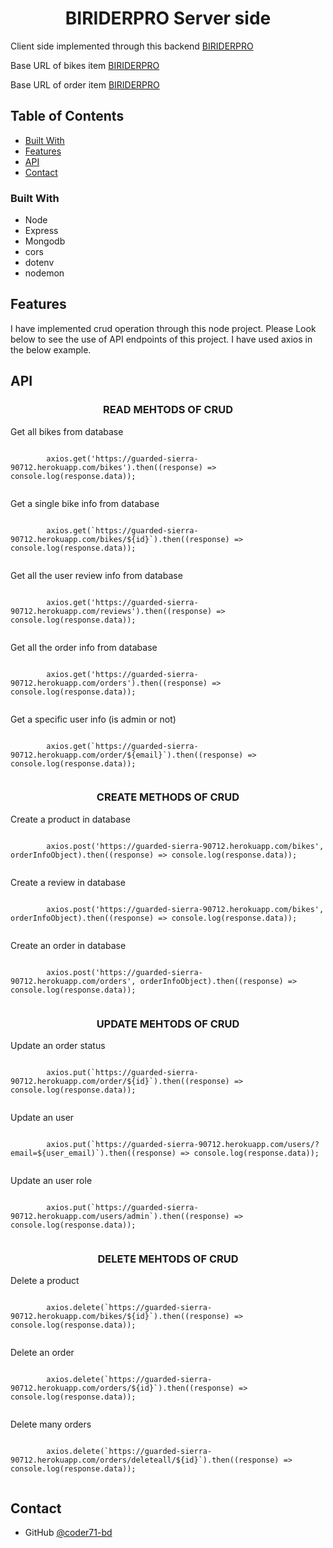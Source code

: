 <h1 align="center">BIRIDERPRO Server side</h1>

<div>
Client side implemented through this backend <a href="">BIRIDERPRO</a>
</div>
<p>
Base URL of bikes item <a href="https://guarded-sierra-90712.herokuapp.com/">BIRIDERPRO</a>
</p>
<p>
Base URL of order item <a href="https://guarded-sierra-90712.herokuapp.com/order">BIRIDERPRO</a>
</p>

<!-- TABLE OF CONTENTS -->

## Table of Contents

- [Built With](#built-with)
- [Features](#features)
- [API](#API)
- [Contact](#contact)

### Built With

- Node
- Express
- Mongodb
- cors
- dotenv
- nodemon

## Features

I have implemented crud operation through this node project. Please Look below to see the use of API endpoints of this project. I have used axios in the below example.

## API

<h3 align="center">READ MEHTODS OF CRUD</h3>
<div>
<p>Get all bikes from database</p>
    <code>
        axios.get('https://guarded-sierra-90712.herokuapp.com/bikes').then((response) => console.log(response.data));
    </code>
</div>

<div>
<p>Get a single bike info from database</p>
    <code>
        axios.get(`https://guarded-sierra-90712.herokuapp.com/bikes/${id}`).then((response) => console.log(response.data));
    </code>
</div>

<div>
<p>Get all the user review info from database</p>
    <code>
        axios.get('https://guarded-sierra-90712.herokuapp.com/reviews').then((response) => console.log(response.data));
    </code>
</div>

<div>
<p>Get all the order info from database</p>
    <code>
        axios.get('https://guarded-sierra-90712.herokuapp.com/orders').then((response) => console.log(response.data));
    </code>
</div>

<div>
<p>Get a specific user info (is admin or not)</p>
    <code>
        axios.get(`https://guarded-sierra-90712.herokuapp.com/order/${email}`).then((response) => console.log(response.data));
    </code>
</div>

<h3 align="center">CREATE METHODS OF CRUD</h3>
<div>
<p>Create a product in database</p>
    <code>
        axios.post('https://guarded-sierra-90712.herokuapp.com/bikes', orderInfoObject).then((response) => console.log(response.data));
    </code>
</div>

<div>
<p>Create a review in database</p>
    <code>
        axios.post('https://guarded-sierra-90712.herokuapp.com/bikes', orderInfoObject).then((response) => console.log(response.data));
    </code>
</div>

<div>
<p>Create an order in database</p>
    <code>
        axios.post('https://guarded-sierra-90712.herokuapp.com/orders', orderInfoObject).then((response) => console.log(response.data));
    </code>
</div>

<h3 align="center">UPDATE MEHTODS OF CRUD</h3>

<div>
<p>Update an order status</p>
    <code>
        axios.put(`https://guarded-sierra-90712.herokuapp.com/order/${id}`).then((response) => console.log(response.data));
    </code>
</div>

<div>
<p>Update an user</p>
    <code>
        axios.put(`https://guarded-sierra-90712.herokuapp.com/users/?email=${user_email)`).then((response) => console.log(response.data));
    </code>
</div>

<div>
<p>Update an user role </p>
    <code>
        axios.put(`https://guarded-sierra-90712.herokuapp.com/users/admin`).then((response) => console.log(response.data));
    </code>
</div>

<h3 align="center">DELETE MEHTODS OF CRUD</h3>
<div>
<p>Delete a product</p>
    <code>
        axios.delete(`https://guarded-sierra-90712.herokuapp.com/bikes/${id}`).then((response) => console.log(response.data));
    </code>
</div>
<div>
<p>Delete an order</p>
    <code>
        axios.delete(`https://guarded-sierra-90712.herokuapp.com/orders/${id}`).then((response) => console.log(response.data));
    </code>
</div>

<div>
<p>Delete many orders</p>
    <code>
        axios.delete(`https://guarded-sierra-90712.herokuapp.com/orders/deleteall/${id}`).then((response) => console.log(response.data));
    </code>
</div>

## Contact

- GitHub [@coder71-bd](https://github.com/coder71-bd)
